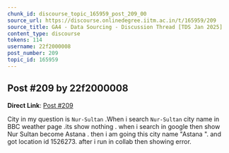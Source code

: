 ```yaml
---
chunk_id: discourse_topic_165959_post_209_00
source_url: https://discourse.onlinedegree.iitm.ac.in/t/165959/209
source_title: GA4 - Data Sourcing - Discussion Thread [TDS Jan 2025]
content_type: discourse
tokens: 114
username: 22f2000008
post_number: 209
topic_id: 165959
---
```


## Post #209 by 22f2000008

**Direct Link**: [Post #209](https://discourse.onlinedegree.iitm.ac.in/t/165959/209)

City in my question is `Nur-Sultan` .When i search `Nur-Sultan` city name in BBC weather page .its show nothing . when i search in google then show Nur Sultan become Astana . then i am going this city name "Astana ". and got location id 1526273. after i run in collab then showing error.
